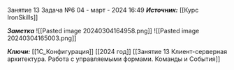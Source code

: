 
Занятие 13 Задача №6
 04 - март - 2024  16:49 
***Источник:***  [[Курс IronSkills]] 

***Заметка*** 
![[Pasted image 20240304164958.png]]
![[Pasted image 20240304165003.png]]


***Ключи:*** [[1С_Конфигурация]] [[2024 год]]  [[Занятие 13 Клиент-серверная архитектура. Работа с управляемыми формами. Команды и События]]